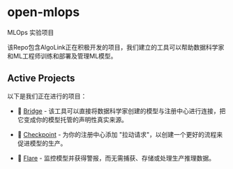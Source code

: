 # open-mlops
MLOps 实验项目

该Repo包含AlgoLink正在积极开发的项目，我们建立的工具可以帮助数据科学家和ML工程师训练和部署及管理ML模型。

## Active Projects

以下是我们正在进行的项目：

- :bridge_at_night: [Bridge](https://github.com/leepand/open-mlops) - 该工具可以直接将数据科学家创建的模型与注册中心进行连接，把它变成你的模型托管的声明性真实来源。

- :passport_control: [Checkpoint](https://github.com/leepand/open-mlops) - 为你的注册中心添加 "拉动请求"，以创建一个更好的流程来促进模型的生产。

- :sparkler: [Flare](https://github.com/leepand/open-mlops) - 监控模型并获得警报，而无需捕获、存储或处理生产推理数据。